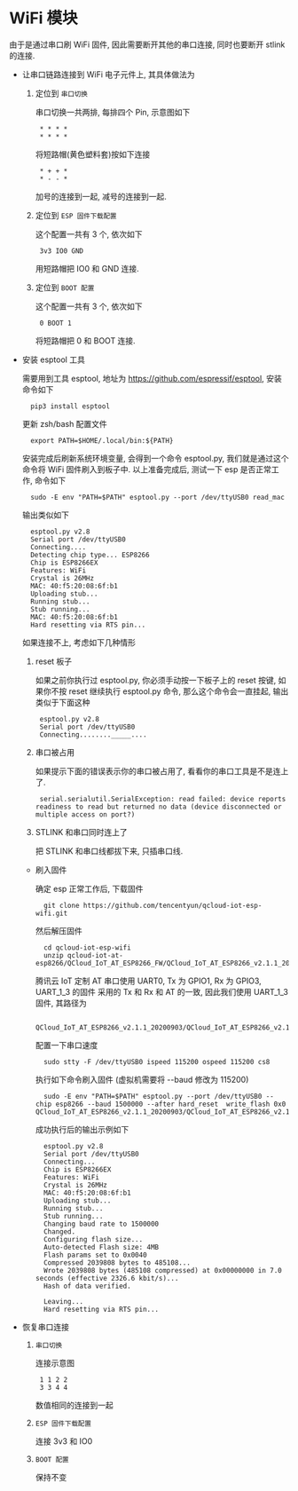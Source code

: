 # WiFi 模块

由于是通过串口刷 WiFi 固件, 因此需要断开其他的串口连接, 同时也要断开 stlink 的连接.

- 让串口链路连接到 WiFi 电子元件上, 其具体做法为

    1. 定位到 `串口切换` 

        串口切换一共两排, 每排四个 Pin, 示意图如下

            * * * *
            * * * *

        将短路帽(黄色塑料套)按如下连接 

            * + + *
            * - - *

        加号的连接到一起, 减号的连接到一起.

    2. 定位到 `ESP 固件下载配置`

        这个配置一共有 3 个, 依次如下

            3v3 IO0 GND

        用短路帽把 IO0 和 GND 连接.

    3. 定位到 `BOOT 配置`

        这个配置一共有 3 个, 依次如下

            0 BOOT 1

        将短路帽把 0 和 BOOT 连接.

- 安装 esptool 工具

    需要用到工具 esptool, 地址为 https://github.com/espressif/esptool, 安装命令如下

        pip3 install esptool

    更新 zsh/bash 配置文件

        export PATH=$HOME/.local/bin:${PATH}

    安装完成后刷新系统环境变量, 会得到一个命令 esptool.py, 我们就是通过这个命令将 WiFi 固件刷入到板子中.
    以上准备完成后, 测试一下 esp 是否正常工作, 命令如下

        sudo -E env "PATH=$PATH" esptool.py --port /dev/ttyUSB0 read_mac

    输出类似如下

        esptool.py v2.8
        Serial port /dev/ttyUSB0
        Connecting....
        Detecting chip type... ESP8266
        Chip is ESP8266EX
        Features: WiFi
        Crystal is 26MHz
        MAC: 40:f5:20:08:6f:b1
        Uploading stub...
        Running stub...
        Stub running...
        MAC: 40:f5:20:08:6f:b1
        Hard resetting via RTS pin...

    如果连接不上, 考虑如下几种情形

    1. reset 板子

        如果之前你执行过 esptool.py, 你必须手动按一下板子上的 reset 按键,
        如果你不按 reset 继续执行 esptool.py 命令, 那么这个命令会一直挂起, 输出类似于下面这种

            esptool.py v2.8
            Serial port /dev/ttyUSB0
            Connecting........_____....

    2. 串口被占用

        如果提示下面的错误表示你的串口被占用了, 看看你的串口工具是不是连上了.

            serial.serialutil.SerialException: read failed: device reports readiness to read but returned no data (device disconnected or multiple access on port?)

    3. STLINK 和串口同时连上了

        把 STLINK 和串口线都拔下来, 只插串口线.

    - 刷入固件

        确定 esp 正常工作后, 下载固件

            git clone https://github.com/tencentyun/qcloud-iot-esp-wifi.git

        然后解压固件

            cd qcloud-iot-esp-wifi
            unzip qcloud-iot-at-esp8266/QCloud_IoT_AT_ESP8266_FW/QCloud_IoT_AT_ESP8266_v2.1.1_20200903.zip

        腾讯云 IoT 定制 AT 串口使用 UART0, Tx 为 GPIO1, Rx 为 GPIO3, UART_1_3 的固件
        采用的 Tx 和 Rx 和 AT 的一致, 因此我们使用 UART_1_3 固件, 其路径为

            QCloud_IoT_AT_ESP8266_v2.1.1_20200903/QCloud_IoT_AT_ESP8266_v2.1.1_20200903_UART_1_3.bin

        配置一下串口速度

            sudo stty -F /dev/ttyUSB0 ispeed 115200 ospeed 115200 cs8

        执行如下命令刷入固件 (虚拟机需要将 --baud 修改为 115200)

            sudo -E env "PATH=$PATH" esptool.py --port /dev/ttyUSB0 --chip esp8266 --baud 1500000 --after hard_reset  write_flash 0x0 QCloud_IoT_AT_ESP8266_v2.1.1_20200903/QCloud_IoT_AT_ESP8266_v2.1.1_20200903_UART_1_3.bin

        成功执行后的输出示例如下

            esptool.py v2.8
            Serial port /dev/ttyUSB0
            Connecting...
            Chip is ESP8266EX
            Features: WiFi
            Crystal is 26MHz
            MAC: 40:f5:20:08:6f:b1
            Uploading stub...
            Running stub...
            Stub running...
            Changing baud rate to 1500000
            Changed.
            Configuring flash size...
            Auto-detected Flash size: 4MB
            Flash params set to 0x0040
            Compressed 2039808 bytes to 485108...
            Wrote 2039808 bytes (485108 compressed) at 0x00000000 in 7.0 seconds (effective 2326.6 kbit/s)...
            Hash of data verified.

            Leaving...
            Hard resetting via RTS pin...

- 恢复串口连接

    1. `串口切换` 

        连接示意图

            1 1 2 2
            3 3 4 4

        数值相同的连接到一起

    2. `ESP 固件下载配置`

        连接 3v3 和 IO0

    3. `BOOT 配置`

        保持不变
